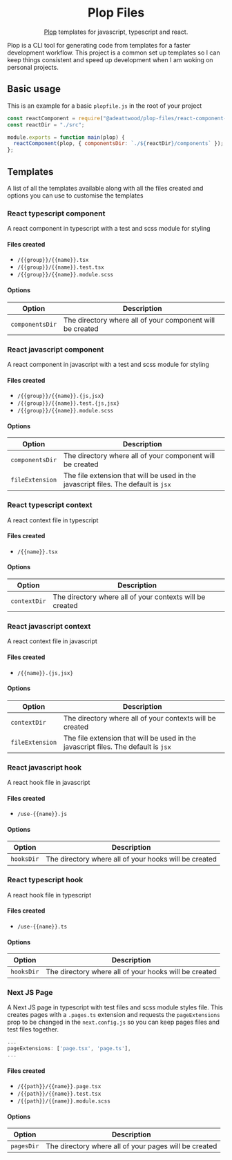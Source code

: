 <div align="center">

# Plop Files

[Plop](https://plopjs.com/) templates for javascript, typescript and react.

</div>

Plop is a CLI tool for generating code from templates for a faster development
workflow. This project is a common set up templates so I can keep things
consistent and speed up development when I am woking on personal projects.

## Basic usage

This is an example for a basic `plopfile.js` in the root of your project

```js
const reactComponent = require("@adeattwood/plop-files/react-component-ts");
const reactDir = "./src";

module.exports = function main(plop) {
  reactComponent(plop, { componentsDir: `./${reactDir}/components` });
};
```

## Templates

A list of all the templates available along with all the files created and
options you can use to customise the templates

### React typescript component

A react component in typescript with a test and scss module for styling

#### Files created

- `/{{group}}/{{name}}.tsx`
- `/{{group}}/{{name}}.test.tsx`
- `/{{group}}/{{name}}.module.scss`

#### Options

| Option          | Description                                               |
| --------------- | --------------------------------------------------------- |
| `componentsDir` | The directory where all of your component will be created |

### React javascript component

A react component in javascript with a test and scss module for styling

#### Files created

- `/{{group}}/{{name}}.{js,jsx}`
- `/{{group}}/{{name}}.test.{js,jsx}`
- `/{{group}}/{{name}}.module.scss`

#### Options

| Option          | Description                                                                        |
| --------------- | ---------------------------------------------------------------------------------- |
| `componentsDir` | The directory where all of your component will be created                          |
| `fileExtension` | The file extension that will be used in the javascript files. The default is `jsx` |

### React typescript context

A react context file in typescript

#### Files created

- `/{{name}}.tsx`

#### Options

| Option       | Description                                              |
| ------------ | -------------------------------------------------------- |
| `contextDir` | The directory where all of your contexts will be created |

### React javascript context

A react context file in javascript

#### Files created

- `/{{name}}.{js,jsx}`

#### Options

| Option          | Description                                                                        |
| --------------- | ---------------------------------------------------------------------------------- |
| `contextDir`    | The directory where all of your contexts will be created                           |
| `fileExtension` | The file extension that will be used in the javascript files. The default is `jsx` |

### React javascript hook

A react hook file in javascript

#### Files created

- `/use-{{name}}.js`

#### Options

| Option     | Description                                           |
| ---------- | ----------------------------------------------------- |
| `hooksDir` | The directory where all of your hooks will be created |

### React typescript hook

A react hook file in typescript

#### Files created

- `/use-{{name}}.ts`

#### Options

| Option     | Description                                           |
| ---------- | ----------------------------------------------------- |
| `hooksDir` | The directory where all of your hooks will be created |

### Next JS Page

A Next JS page in typescript with test files and scss module styles file. This creates pages with a `.pages.ts` extension and requests the `pageExtensions` prop to be changed in the `next.config.js` so you can keep pages files and test files together.

```js
...
pageExtensions: ['page.tsx', 'page.ts'],
...
```

#### Files created

- `/{{path}}/{{name}}.page.tsx`
- `/{{path}}/{{name}}.test.tsx`
- `/{{path}}/{{name}}.module.scss`

#### Options

| Option     | Description                                           |
| ---------- | ----------------------------------------------------- |
| `pagesDir` | The directory where all of your pages will be created |
